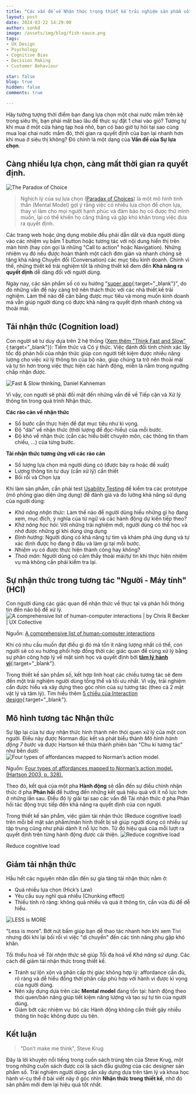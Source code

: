 ```yaml
---
title: "Các vấn đề về Nhận thức trong thiết kế trải nghiệm sản phẩm số"
layout: post
date: 2024-03-22 14:29:00
author: sonkd
image: /assets/img/blog/fish-sauce.png
tags:
- UX Design
- Psychology
- Cognitive Bias
- Decision Making
- Customer Behaviour

star: false
blog: true
hidden: false
comments: true

---
```


Hãy tưởng tượng thời điểm bạn đang lựa chọn một chai nước mắm trên kệ trong siêu thị, bạn phải mất bao lâu để thực sự đặt 1 chai vào giỏ? Tương tự khi mua ở một cửa hàng tạp hoá nhỏ, bạn có bao giờ tự hỏi tại sao cùng mua loại chai nước mắm đó, thời gian ra quyết định của bạn lại nhanh hơn khi mua ở siêu thị không? Đó chính là một dạng của **Vấn đề của Sự lựa chọn**.

## Càng nhiều lựa chọn, càng mất thời gian ra quyết định.
![The Paradox of Choice](/assets/img/blog/paradox-of-choice.png)

> Nghịch lý của sự lựa chọn ([Paradax of Choices](https://en.wikipedia.org/wiki/The_Paradox_of_Choice)) là một mô hình tinh thần (Mental Model) gợi ý rằng việc có nhiều lựa chọn để chọn lựa, thay vì làm cho mọi người hạnh phúc và đảm bảo họ có được thứ mình muốn, lại có thể khiến họ căng thẳng và gặp khó khăn trong việc đưa ra quyết định.

Các trang web hoặc ứng dụng mobile đều phải dẫn dắt và đưa người dùng vào các nhiệm vụ bấm 1 button hoặc tương tác với nội dung hiển thị trên màn hình (hay còn gọi là những "Call to action" hoặc Navigation). Những nhiệm vụ đó nếu được hoàn thành một cách đơn giản và nhanh chóng sẽ tăng khả năng Chuyển đổi (Conversation) các mục tiêu kinh doanh. Chính vì thế, những thiết kế trải nghiệm tốt là những thiết kế đem đến **Khả năng ra quyết định** dễ dàng đối với người dùng.

Ngày nay, các sản phẩm số có xu hướng "[super app](https://www.adjust.com/blog/the-state-of-super-apps-2022-statistics-and-trends/){:target="_blank"}", do đó những vấn đề này càng trở nên thách thức với các nhà thiết kế trải nghiệm. Làm thế nào để cân bằng được mục tiêu và mong muốn kinh doanh mà vẫn giúp người dùng có được khả năng ra quyết định nhanh chóng và thoải mái.

## Tải nhận thức (Cognition load)
Con người sẽ tư duy dựa trên 2 hệ thống ([Xem thêm "Think Fast and Slow"](https://www.goodreads.com/en/book/show/11468377){:target="_blank"}): Tiềm thức và Có ý thức. Việc đánh đổi tính chính xác lấy tốc độ phản hồi của nhận thức giúp con người tiết kiệm được nhiều năng lượng cho việc xử lý thông tin của bộ não, giúp chúng ta trở nên thoải mái và tự tin hơn trong việc thực hiện các hành động, miễn là nằm trong ngưỡng chấp nhận được.

![Fast & Slow thinking, Daniel Kahneman](https://modelthinkers.com/storage/app/public/model_image/bizgdZntGFFXRJgwPmFgUkrXttLbVSD7bqlvzMyW.png)

Vì vậy, con người sẽ phải đối mặt đến những vấn đề về Tiếp cận và Xử lý thông tin trong quá trình Nhận thức.

**Các rào cản về nhận thức**
- Số bước cần thực hiện để đạt mục tiêu như kì vọng.
- Độ "dài" về nhận thức (thời lượng để đọc-hiểu) của mỗi bước.
- Độ khó về nhận thức (cần các hiểu biết chuyên môn, các thông tin tham chiếu, ...) của từng bước.

**Tải nhận thức tương ứng với các rào cản**
- Số lượng lựa chọn mà người dùng có (được bày ra hoặc đề xuất)
- Lượng thông tin tư duy (cần xử lý) cần thiết
- Bối rối và Chọn lựa

Khi làm sản phẩm, cần phải test [Usability Testing](/blog/2023-12-27-usability-testing) để kiểm tra các prototype (mô phỏng giao diện ứng dụng) để đánh giá và đo lường khả năng sử dụng của người dùng:
- *Khả năng nhận thức*: Làm thế nào để người dùng hiểu những gì họ đang xem, mục đích, ý nghĩa của từ ngữ và các hành động dự kiến tiếp theo?
- *Khả năng học hỏi*: Với những trải nghiệm mới, người dùng có thể học và nhớ được những gì khi dùng ứng dụng
- *Định hướng*: Người dùng có khả năng tự tìm và khám phá ứng dụng và tự xác định được họ đang ở đâu và làm gì tại mỗi bước.
- *Nhiệm vụ* có được thực hiện thành công hay không?
- *Thoả mãn*: Người dùng có cảm thấy thoải mái/tự tin khi thực hiện nhiệm vụ mà không cần phải kiểm tra lại.

## Sự nhận thức trong tương tác "Người - Máy tính" (HCI)
Con người dùng các giác quan để nhận thức về thực tại và phản hồi thông tin đến não bộ để xử lý.
![A comprehensive list of human-computer interactions | by Chris R Becker | UX Collective](/assets/img/blog/hci.png)
<figcaption class="caption">Nguồn: <a href="https://www.google.com/url?sa=i&url=https%3A%2F%2Fuxdesign.cc%2Fa-comprehensive-list-of-human-computer-interactions-d72eaca2c0df&psig=AOvVaw0AtrWoI6NhL7v6osYG-11N&ust=1711194498442000&source=images&cd=vfe&opi=89978449&ved=0CBQQjhxqFwoTCOD10Lnmh4UDFQAAAAAdAAAAABAY">A comprehensive list of human-computer interactions</a></figcaption>

Khi có nhu cầu muốn đạt điều gì đó mà tốn ít năng lượng nhất có thể, con người sẽ có xu hướng phối hợp đồng thời các giác quan để cùng xử lý bằng sự phân công hợp lý về mặt sinh học và quyết định bởi [**tâm lý hành vi**](https://www.simplypsychology.org/behaviorism.html){:target="_blank"}.

Trong thiết kế sản phẩm số, kết hợp linh hoạt các chiều tương tác sẽ đem đến một trải nghiệm người dùng tổng thể và tối ưu nhất. Vì vậy, trải nghiệm cần được hiểu và xây dựng theo góc nhìn của sự tương tác (theo cả 2 mặt vật lý và tâm lý). Tìm hiểu thêm [5 chiều của Interaction design](https://www.interaction-design.org/literature/article/what-is-interaction-design){:target="_blank"}.

## Mô hình tương tác Nhận thức
Sự lặp lại của tư duy nhận thức hình thành nên thói quen xử lý của một con người. Điều này được Norman đúc kết và phát biểu thành *Mô hình hành động 7 bước* và được Hartson kế thừa thành phiên bản "Chu kì tương tác" như bên dưới:
![Four types of affordances mapped to Norman’s action model.](/assets/img/blog/normans-action-model.png)
<figcaption class="caption">Nguồn: <a href="https://www.interaction-design.org/literature/book/the-encyclopedia-of-human-computer-interaction-2nd-ed/affordances%EF%BB%BF">Four types of affordances mapped to Norman’s action model.(Hartson 2003, p. 328).</a></figcaption>

Theo đó, kết quả của một pha **Hành động** sẽ dẫn đến sự điều chỉnh nhận thức ở pha **Phản hồi** để hướng đến những kết quả hiệu quả với ít nỗ lực hơn ở những lần sau. Điều đó lý giải tại sao các vấn đề Tài nhận thức ở pha Phản hồi tác động trực tiếp đến khả năng ra quyết định của con người.

Trong thiết kế sản phẩm, việc giảm tải nhận thức (Reduce cognitive load) trên mỗi bề mặt sản phẩm/màn hình thiết bị sẽ giúp người dùng có nhiều sự tập trung cũng như phải dành ít nỗ lực hơn. Từ đó hiệu quả của mỗi lượt ra quyết định trên từng hành động được cải thiện.
![Reduce cognitive load](/assets/img/blog/choices-in-digital-product.png)
<figcaption class="caption">Reduce cognitive load</figcaption>

## Giảm tải nhận thức
Hầu hết các nguyên nhân dẫn đến sự gia tăng tải nhận thức nằm ở:
- Quá nhiều lựa chọn (Hick’s Law)
- Yêu cầu suy nghĩ quá nhiều (Chunking effect)
- Thiếu tính rõ ràng: không quá nhiều và quá ít thông tin, cần vừa đủ để dễ hiểu.

![LESS is MORE](/assets/img/blog/less-is-more.png)
<figcaption class="caption">"Less is more". Bớt nút bấm giúp bạn dễ thao tác nhanh hơn khi xem Tivi nhưng đôi khi lại bối rối vì việc "di chuyển" đến các tính năng phụ gặp khó khăn.</figcaption>

Tối thiểu hoá về *Tải nhận thức* sẽ giúp Tối đa hoá về *Khả năng sử dụng*. Các cách để giảm tải nhận thức trong thiết kế.
- Tránh sự lộn xộn và phân cấp thị giác không hợp lý: affordance cần đủ, rõ ràng và dễ hiểu đồng thời phân cấp phù hợp với hành vi được kì vọng của người dùng.
- Nên xây dựng dựa trên các **Mental model** đang tồn tại: hành động theo thói quen/bản năng giúp tiết kiệm năng lượng và tạo sự tự tin của người dùng.
- Giảm bớt các nhiệm vụ: bỏ các Hành động không cần thiết gây nhiễu thông tin hoặc không được ưu tiên.

## Kết luận

> “Don’t make me think", Steve Krug

Đây là lời khuyên nổi tiếng trong cuốn sách trùng tên của Steve Krug, một trong những cuốn sách được coi là sách đầu giường của các designer sản phẩm số. Trải nghiệm người dùng cần xây dựng dựa trên tâm lý và khoa học hành vi-cụ thể ở bài viết này ở góc nhìn **Nhận thức trong thiết kế**, nhờ đó sản phẩm mới đem lại hiệu quả tốt nhất.